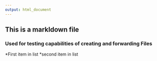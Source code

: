 ```yaml
---
output: html_document
---
```

## This is a markldown file
### Used for testing capabilities of creating and forwarding Files

*First item in list
*second item in list

